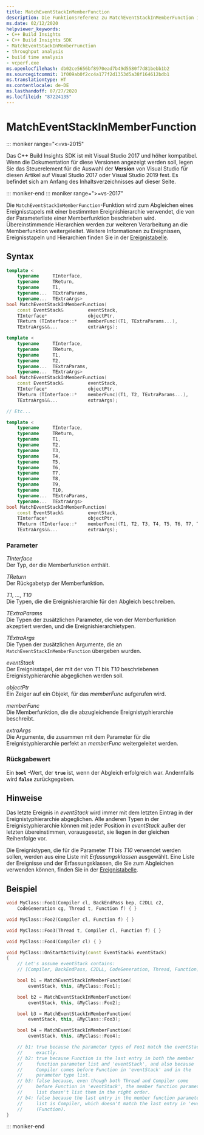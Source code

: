 ```yaml
---
title: MatchEventStackInMemberFunction
description: Die Funktionsreferenz zu MatchEventStackInMemberFunction im C++ Build Insights SDK.
ms.date: 02/12/2020
helpviewer_keywords:
- C++ Build Insights
- C++ Build Insights SDK
- MatchEventStackInMemberFunction
- throughput analysis
- build time analysis
- vcperf.exe
ms.openlocfilehash: db02ce5656bf8970ead7b49d5580f7d81bebb1b2
ms.sourcegitcommit: 1f009ab0f2cc4a177f2d1353d5a38f164612bdb1
ms.translationtype: HT
ms.contentlocale: de-DE
ms.lasthandoff: 07/27/2020
ms.locfileid: "87224135"
---
```

# <a name="matcheventstackinmemberfunction"></a>MatchEventStackInMemberFunction

::: moniker range="<=vs-2015"

Das C++ Build Insights SDK ist mit Visual Studio 2017 und höher kompatibel. Wenn die Dokumentation für diese Versionen angezeigt werden soll, legen Sie das Steuerelement für die Auswahl der **Version** von Visual Studio für diesen Artikel auf Visual Studio 2017 oder Visual Studio 2019 fest. Es befindet sich am Anfang des Inhaltsverzeichnisses auf dieser Seite.

::: moniker-end
::: moniker range=">=vs-2017"

Die `MatchEventStackInMemberFunction`-Funktion wird zum Abgleichen eines Ereignisstapels mit einer bestimmten Ereignishierarchie verwendet, die von der Parameterliste einer Memberfunktion beschrieben wird. Übereinstimmende Hierarchien werden zur weiteren Verarbeitung an die Memberfunktion weitergeleitet. Weitere Informationen zu Ereignissen, Ereignisstapeln und Hierarchien finden Sie in der [Ereignistabelle](../event-table.md).

## <a name="syntax"></a>Syntax

```cpp
template <
    typename     TInterface,
    typename     TReturn,
    typename     T1,
    typename...  TExtraParams,
    typename...  TExtraArgs>
bool MatchEventStackInMemberFunction(
    const EventStack&         eventStack,
    TInterface*               objectPtr,
    TReturn (TInterface::*    memberFunc)(T1, TExtraParams...),
    TExtraArgs&&...           extraArgs);

template <
    typename     TInterface,
    typename     TReturn,
    typename     T1,
    typename     T2,
    typename...  TExtraParams,
    typename...  TExtraArgs>
bool MatchEventStackInMemberFunction(
    const EventStack&         eventStack,
    TInterface*               objectPtr,
    TReturn (TInterface::*    memberFunc)(T1, T2, TExtraParams...),
    TExtraArgs&&...           extraArgs);

// Etc...

template <
    typename     TInterface,
    typename     TReturn,
    typename     T1,
    typename     T2,
    typename     T3,
    typename     T4,
    typename     T5,
    typename     T6,
    typename     T7,
    typename     T8,
    typename     T9,
    typename     T10,
    typename...  TExtraParams,
    typename...  TExtraArgs>
bool MatchEventStackInMemberFunction(
    const EventStack&         eventStack,
    TInterface*               objectPtr,
    TReturn (TInterface::*    memberFunc)(T1, T2, T3, T4, T5, T6, T7, T8, T9, T10, TExtraParams...),
    TExtraArgs&&...           extraArgs);
```

### <a name="parameters"></a>Parameter

*TInterface*\
Der Typ, der die Memberfunktion enthält.

*TReturn*\
Der Rückgabetyp der Memberfunktion.

*T1*, ..., *T10*\
Die Typen, die die Ereignishierarchie für den Abgleich beschreiben.

*TExtraParams*\
Die Typen der zusätzlichen Parameter, die von der Memberfunktion akzeptiert werden, und die Ereignishierarchietypen.

*TExtraArgs*\
Die Typen der zusätzlichen Argumente, die an `MatchEventStackInMemberFunction` übergeben wurden.

*eventStack*\
Der Ereignisstapel, der mit der von *T1* bis *T10* beschriebenen Ereignistyphierarchie abgeglichen werden soll.

*objectPtr*\
Ein Zeiger auf ein Objekt, für das *memberFunc* aufgerufen wird.

*memberFunc*\
Die Memberfunktion, die die abzugleichende Ereignistyphierarchie beschreibt.

*extraArgs*\
Die Argumente, die zusammen mit dem Parameter für die Ereignistyphierarchie perfekt an *memberFunc* weitergeleitet werden.

### <a name="return-value"></a>Rückgabewert

Ein **`bool`** -Wert, der **`true`** ist, wenn der Abgleich erfolgreich war. Andernfalls wird **`false`** zurückgegeben.

## <a name="remarks"></a>Hinweise

Das letzte Ereignis in *eventStack* wird immer mit dem letzten Eintrag in der Ereignistyphierarchie abgeglichen. Alle anderen Typen in der Ereignistyphierarchie können mit jeder Position in *eventStack* außer der letzten übereinstimmen, vorausgesetzt, sie liegen in der gleichen Reihenfolge vor.

Die Ereignistypen, die für die Parameter *T1* bis *T10* verwendet werden sollen, werden aus eine Liste mit *Erfassungsklassen* ausgewählt. Eine Liste der Ereignisse und der Erfassungsklassen, die Sie zum Abgleichen verwenden können, finden Sie in der [Ereignistabelle](../event-table.md).

## <a name="example"></a>Beispiel

```cpp
void MyClass::Foo1(Compiler cl, BackEndPass bep, C2DLL c2,
    CodeGeneration cg, Thread t, Function f) { }

void MyClass::Foo2(Compiler cl, Function f) { }

void MyClass::Foo3(Thread t, Compiler cl, Function f) { }

void MyClass::Foo4(Compiler cl) { }

void MyClass::OnStartActivity(const EventStack& eventStack)
{
    // Let's assume eventStack contains:
    // [Compiler, BackEndPass, C2DLL, CodeGeneration, Thread, Function]

    bool b1 = MatchEventStackInMemberFunction(
        eventStack, this, &MyClass::Foo1);

    bool b2 = MatchEventStackInMemberFunction(
        eventStack, this, &MyClass::Foo2);

    bool b3 = MatchEventStackInMemberFunction(
        eventStack, this, &MyClass::Foo3);

    bool b4 = MatchEventStackInMemberFunction(
        eventStack, this, &MyClass::Foo4);

    // b1: true because the parameter types of Foo1 match the eventStack
    //     exactly.
    // b2: true because Function is the last entry in both the member
    //     function parameter list and 'eventStack', and also because
    //     Compiler comes before Function in 'eventStack' and in the
    //     parameter type list.
    // b3: false because, even though both Thread and Compiler come
    //     before Function in 'eventStack', the member function parameter
    //     list doesn't list them in the right order.
    // b4: false because the last entry in the member function parameter
    //     list is Compiler, which doesn't match the last entry in 'eventStack'
    //     (Function).
}
```

::: moniker-end
